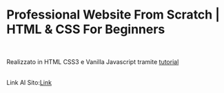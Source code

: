 <h1>Professional Website From Scratch | HTML & CSS For Beginners  </h1> <br>
<p>Realizzato in HTML CSS3 e Vanilla Javascript tramite <a href="https://www.youtube.com/watch?v=HXYZxVbWkjc&t=5296s">tutorial</a></p><br>
<span>Link Al Sito:</span><a href="https://emanuelezii.github.io/Professional_Website_Html-CSS3-JS/">Link</a><br>
